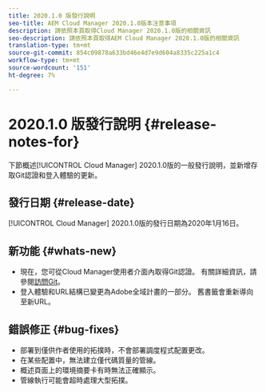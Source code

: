 ```yaml
---
title: 2020.1.0 版發行說明
seo-title: AEM Cloud Manager 2020.1.0版本注意事項
description: 請依照本頁取得Cloud Manager 2020.1.0版的相關資訊
seo-description: 請依照本頁取得AEM Cloud Manager 2020.1.0版的相關資訊
translation-type: tm+mt
source-git-commit: 854c09878a633bd46e4d7e9d604a8335c225a1c4
workflow-type: tm+mt
source-wordcount: '151'
ht-degree: 7%

---
```


# 2020.1.0 版發行說明 {#release-notes-for}

下節概述[!UICONTROL Cloud Manager] 2020.1.0版的一般發行說明，並新增存取Git認證和登入體驗的更新。

## 發行日期 {#release-date}

[!UICONTROL Cloud Manager] 2020.1.0版的發行日期為2020年1月16日。

## 新功能 {#whats-new}

* 現在，您可從Cloud Manager使用者介面內取得Git認證。 有關詳細資訊，請參閱[訪問Git](/help/using/accessing-git.md)。
* 登入體驗和URL結構已變更為Adobe全域計畫的一部分。 舊書籤會重新導向至新URL。


## 錯誤修正 {#bug-fixes}

* 部署到僅供作者使用的拓撲時，不會部署調度程式配置更改。
* 在某些配置中，無法建立僅代碼質量的管線。
* 概述頁面上的環境摘要卡有時無法正確顯示。
* 管線執行可能會超時處理大型拓撲。
